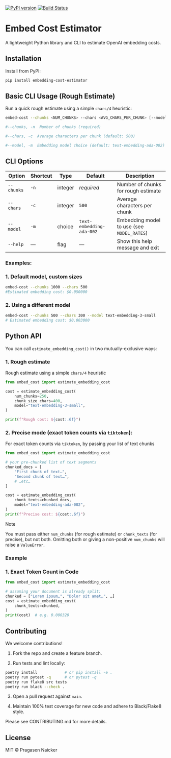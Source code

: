 [![PyPI version](https://img.shields.io/pypi/v/embedding-cost-estimator.svg)](https://pypi.org/project/embedding-cost-estimator/)
[![Build Status](https://github.com/pragasennaicker/embedding-cost-calc/actions/workflows/ci.yml/badge.svg)](https://github.com/pragasennaicker/embedding-cost-calc/actions)

# Embed Cost Estimator
A lightweight Python library and CLI to estimate OpenAI embedding costs.


## Installation
Install from PyPI:


```bash
pip install embedding-cost-estimator
```

## Basic CLI Usage (Rough Estimate)
Run a quick rough estimate using a simple `chars/4` heuristic:

```bash
embed-cost --chunks <NUM_CHUNKS> --chars <AVG_CHARS_PER_CHUNK> [--model <MODEL>]

#--chunks, -n  Number of chunks (required)

#--chars, -c  Average characters per chunk (default: 500)

#--model, -m  Embedding model choice (default: text-embedding-ada-002)
```


## CLI Options

| Option       | Shortcut | Type     | Default                  | Description                                 |
|--------------|----------|----------|--------------------------|---------------------------------------------|
| `--chunks`   | `-n`     | integer  | _required_               | Number of chunks for rough estimate    |
| `--chars`    | `-c`     | integer  | `500`                    | Average characters per chunk                |
| `--model`    | `-m`     | choice   | `text-embedding-ada-002` | Embedding model to use (see `MODEL_RATES`)  |
| `--help`     | —        | flag     | —                        | Show this help message and exit             |



### Examples:
### 1. Default model, custom sizes
```bash
embed-cost --chunks 1000 --chars 500
#Estimated embedding cost: $0.050000
```

### 2. Using a different model
```bash
embed-cost --chunks 500 --chars 300 --model text-embedding-3-small
# Estimated embedding cost: $0.003000
```


## Python API
You can call `estimate_embedding_cost()` in two mutually-exclusive ways:

### 1. Rough estimate
Rough estimate using a simple `chars/4` heuristic

```python
from embed_cost import estimate_embedding_cost

cost = estimate_embedding_cost(
    num_chunks=250,
    chunk_size_chars=400,
    model="text-embedding-3-small",
)

print(f"Rough cost: ${cost:.6f}")
```

### 2. Precise mode (exact token counts via `tiktoken`):
For exact token counts via `tiktoken`, by passing your list of text chunks

```python
from embed_cost import estimate_embedding_cost

# your pre-chunked list of text segments
chunked_docs = [
    "First chunk of text…",
    "Second chunk of text…",
    # …etc…
]

cost = estimate_embedding_cost(
    chunk_texts=chunked_docs,
    model="text-embedding-ada-002",
)
print(f"Precise cost: ${cost:.6f}")
```
> [!NOTE]
> You must pass either `num_chunks` (for rough estimate) or `chunk_texts` (for precise), but not both. Omitting both or giving a non-positive `num_chunks` will raise a `ValueError`.


### Example

### 1. Exact Token Count in Code
```python
from embed_cost import estimate_embedding_cost

# assuming your document is already split:
chunked = ["Lorem ipsum…", "Dolor sit amet…", …]
cost = estimate_embedding_cost(
    chunk_texts=chunked,
)
print(cost)  # e.g. 0.000320
```

## Contributing

We welcome contributions!

1. Fork the repo and create a feature branch.

2. Run tests and lint locally:
```bash
poetry install            # or pip install -e .
poetry run pytest -q      # or pytest -q
poetry run flake8 src tests
poetry run black --check .

```
3. Open a pull request against `main`.

4. Maintain 100% test coverage for new code and adhere to Black/Flake8 style.

Please see CONTRIBUTING.md for more details.

## License
MIT © Pragasen Naicker